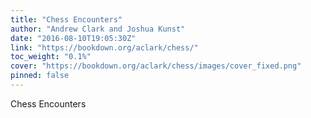```yaml
---
title: "Chess Encounters"
author: "Andrew Clark and Joshua Kunst"
date: "2016-08-10T19:05:30Z"
link: "https://bookdown.org/aclark/chess/"
toc_weight: "0.1%"
cover: "https://bookdown.org/aclark/chess/images/cover_fixed.png"
pinned: false
---
```


Chess Encounters
